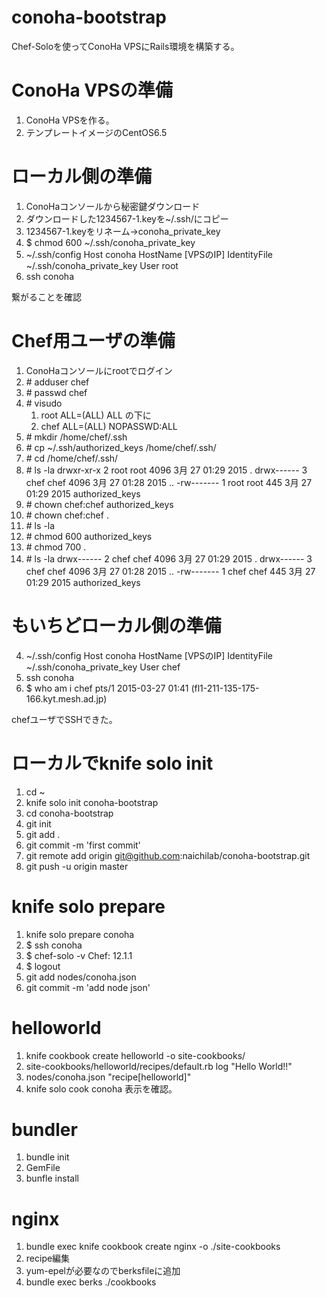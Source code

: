 # conoha-bootstrap
Chef-Soloを使ってConoHa VPSにRails環境を構築する。

# ConoHa VPSの準備
1. ConoHa VPSを作る。
2. テンプレートイメージのCentOS6.5

# ローカル側の準備
1. ConoHaコンソールから秘密鍵ダウンロード
2. ダウンロードした1234567-1.keyを~/.ssh/にコピー
3. 1234567-1.keyをリネーム->conoha_private_key
4. $ chmod 600 ~/.ssh/conoha_private_key
4. ~/.ssh/config
        Host conoha
          HostName	[VPSのIP]
          IdentityFile	~/.ssh/conoha_private_key
          User		root
5. ssh conoha

繋がることを確認

# Chef用ユーザの準備
1. ConoHaコンソールにrootでログイン
1. \# adduser chef
2. \# passwd chef
3. \# visudo
    1. root ALL=(ALL) ALL の下に
    2. chef ALL=(ALL) NOPASSWD:ALL
4. \# mkdir /home/chef/.ssh
5. \# cp ~/.ssh/authorized_keys /home/chef/.ssh/
6. \# cd /home/chef/.ssh/
7. \# ls -la
        drwxr-xr-x 2 root root 4096  3月 27 01:29 2015 .
        drwx------ 3 chef chef 4096  3月 27 01:28 2015 ..
        -rw------- 1 root root  445  3月 27 01:29 2015 authorized_keys
8. \# chown chef:chef authorized_keys
9. \# chown chef:chef .
10. \# ls -la
11. \# chmod 600 authorized_keys
12. \# chmod 700 .
13. \# ls -la
        drwx------ 2 chef chef 4096  3月 27 01:29 2015 .
        drwx------ 3 chef chef 4096  3月 27 01:28 2015 ..
        -rw------- 1 chef chef  445  3月 27 01:29 2015 authorized_keys

# もいちどローカル側の準備
4. ~/.ssh/config
        Host conoha
          HostName	[VPSのIP]
          IdentityFile	~/.ssh/conoha_private_key
          User		chef
5. ssh conoha
6. $ who am i
        chef     pts/1        2015-03-27 01:41 (fl1-211-135-175-166.kyt.mesh.ad.jp)

chefユーザでSSHできた。

# ローカルでknife solo init
1. cd ~
2. knife solo init conoha-bootstrap
3. cd conoha-bootstrap
4. git init
5. git add .
6. git commit -m 'first commit'
7. git remote add origin git@github.com:naichilab/conoha-bootstrap.git
8. git push -u origin master

# knife solo prepare
1. knife solo prepare conoha
2. $ ssh conoha
3. $ chef-solo -v
Chef: 12.1.1
4. $ logout
5. git add nodes/conoha.json
6. git commit -m 'add node json'

# helloworld
1. knife cookbook create helloworld -o site-cookbooks/
2. site-cookbooks/helloworld/recipes/default.rb
log "Hello World!!"
3. nodes/conoha.json
"recipe[helloworld]"
4. knife solo cook conoha
表示を確認。

# bundler
1. bundle init
2. GemFile
3. bunfle install

# nginx
1. bundle exec knife cookbook create nginx -o ./site-cookbooks
2. recipe編集
3. yum-epelが必要なのでberksfileに追加
4. bundle exec berks ./cookbooks





#
